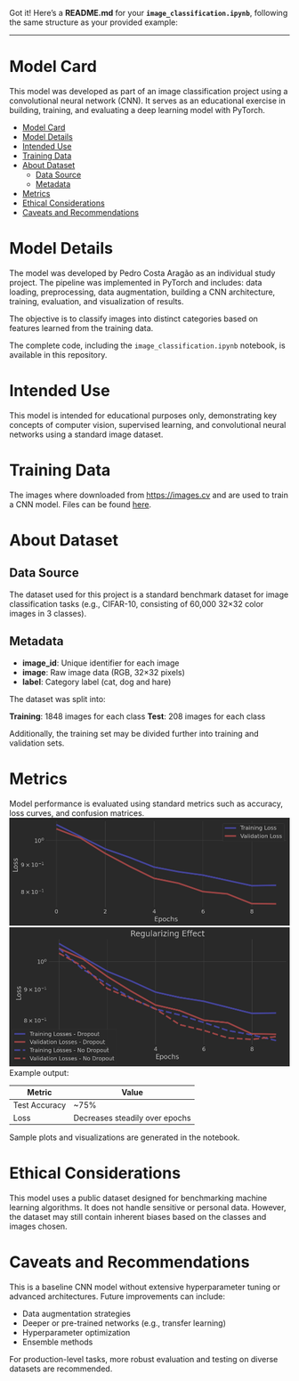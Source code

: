 Got it! Here’s a **README.md** for your **`image_classification.ipynb`**, following the same structure as your provided example:

---

# Model Card

This model was developed as part of an image classification project using a convolutional neural network (CNN). It serves as an educational exercise in building, training, and evaluating a deep learning model with PyTorch.

<!-- TOC -->
* [Model Card](#model-card)
* [Model Details](#model-details)
* [Intended Use](#intended-use)
* [Training Data](#training-data)
* [About Dataset](#about-dataset)
  * [Data Source](#data-source)
  * [Metadata](#metadata)
* [Metrics](#metrics)
* [Ethical Considerations](#ethical-considerations)
* [Caveats and Recommendations](#caveats-and-recommendations)
<!-- TOC -->

# Model Details

The model was developed by Pedro Costa Aragão as an individual study project. The pipeline was implemented in PyTorch and includes: data loading, preprocessing, data augmentation, building a CNN architecture, training, evaluation, and visualization of results.

The objective is to classify images into distinct categories based on features learned from the training data.

The complete code, including the `image_classification.ipynb` notebook, is available in this repository.

# Intended Use

This model is intended for educational purposes only, demonstrating key concepts of computer vision, supervised learning, and convolutional neural networks using a standard image dataset.

# Training Data

The images where downloaded from https://images.cv and are used to train a CNN model. Files can be found [here](https://drive.google.com/drive/folders/1Z5zKMPH9RghYX2y_A_tMFBgqJobVAyPe?usp=sharing).

# About Dataset

## Data Source

The dataset used for this project is a standard benchmark dataset for image classification tasks (e.g., CIFAR-10, consisting of 60,000 32×32 color images in 3 classes).

## Metadata

* **image\_id**: Unique identifier for each image
* **image**: Raw image data (RGB, 32×32 pixels)
* **label**: Category label (cat, dog and hare)

The dataset was split into:

**Training**: 1848 images for each class
**Test**: 208 images for each class

Additionally, the training set may be divided further into training and validation sets.

# Metrics

Model performance is evaluated using standard metrics such as accuracy, loss curves, and confusion matrices.
![img.png](assets/img.png)
![img_1.png](assets/img_1.png)
Example output:

| Metric        | Value                          |
| ------------- |--------------------------------|
| Test Accuracy | \~75%                          |
| Loss          | Decreases steadily over epochs |

Sample plots and visualizations are generated in the notebook.

# Ethical Considerations

This model uses a public dataset designed for benchmarking machine learning algorithms. It does not handle sensitive or personal data. However, the dataset may still contain inherent biases based on the classes and images chosen.

# Caveats and Recommendations

This is a baseline CNN model without extensive hyperparameter tuning or advanced architectures. Future improvements can include:

* Data augmentation strategies
* Deeper or pre-trained networks (e.g., transfer learning)
* Hyperparameter optimization
* Ensemble methods

For production-level tasks, more robust evaluation and testing on diverse datasets are recommended.
